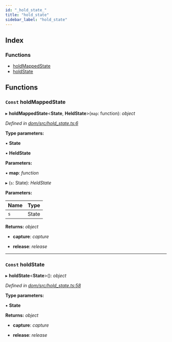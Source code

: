 ```yaml
---
id: "_hold_state_"
title: "hold_state"
sidebar_label: "hold_state"
---
```


## Index

### Functions

* [holdMappedState](_hold_state_.md#const-holdmappedstate)
* [holdState](_hold_state_.md#const-holdstate)

## Functions

### `Const` holdMappedState

▸ **holdMappedState**<**State**, **HeldState**>(`map`: function): *object*

*Defined in [dom/src/hold_state.ts:6](https://github.com/fponticelli/tempo/blob/master/dom/src/hold_state.ts#L6)*

**Type parameters:**

▪ **State**

▪ **HeldState**

**Parameters:**

▪ **map**: *function*

▸ (`s`: State): *HeldState*

**Parameters:**

Name | Type |
------ | ------ |
`s` | State |

**Returns:** *object*

* **capture**: *capture*

* **release**: *release*

___

### `Const` holdState

▸ **holdState**<**State**>(): *object*

*Defined in [dom/src/hold_state.ts:58](https://github.com/fponticelli/tempo/blob/master/dom/src/hold_state.ts#L58)*

**Type parameters:**

▪ **State**

**Returns:** *object*

* **capture**: *capture*

* **release**: *release*
